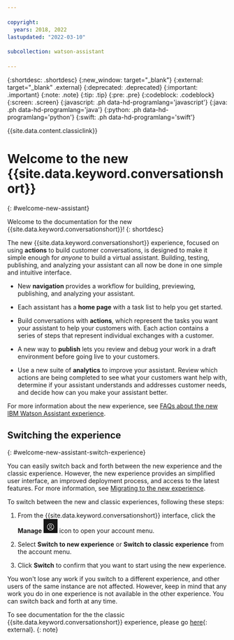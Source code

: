 ```yaml
---

copyright:
  years: 2018, 2022
lastupdated: "2022-03-10"

subcollection: watson-assistant

---
```


{:shortdesc: .shortdesc}
{:new_window: target="_blank"}
{:external: target="_blank" .external}
{:deprecated: .deprecated}
{:important: .important}
{:note: .note}
{:tip: .tip}
{:pre: .pre}
{:codeblock: .codeblock}
{:screen: .screen}
{:javascript: .ph data-hd-programlang='javascript'}
{:java: .ph data-hd-programlang='java'}
{:python: .ph data-hd-programlang='python'}
{:swift: .ph data-hd-programlang='swift'}

{{site.data.content.classiclink}}

# Welcome to the new {{site.data.keyword.conversationshort}}
{: #welcome-new-assistant}

Welcome to the documentation for the new {{site.data.keyword.conversationshort}}!
{: shortdesc}

The new {{site.data.keyword.conversationshort}} experience, focused on using **actions** to build customer conversations, is designed to make it simple enough for *anyone* to build a virtual assistant. Building, testing,  publishing, and analyzing your assistant can all now be done in one simple and intuitive interface.

- New **navigation** provides a workflow for building, previewing, publishing, and analyzing your assistant. 

- Each assistant has a **home page** with a task list to help you get started.

- Build conversations with **actions**, which represent the tasks you want your assistant to help your customers with. Each action contains a series of steps that represent individual exchanges with a customer.

- A new way to **publish** lets you review and debug your work in a draft environment before going live to your customers.

- Use a new suite of **analytics** to improve your assistant. Review which actions are being completed to see what your customers want help with, determine if your assistant understands and addresses customer needs, and decide how can you make your assistant better.

For more information about the new experience, see [FAQs about the new IBM Watson Assistant experience](/docs/watson-assistant?topic=watson-assistant-watson-assistant-faqs#faqs-new-experience).

## Switching the experience
{: #welcome-new-assistant-switch-experience}

You can easily switch back and forth between the new experience and the classic experience. However, the new experience provides an simplified user interface, an improved deployment process, and access to the latest features. For more information, see [Migrating to the new experience](/docs/watson-assistant?topic=watson-assistant-migrate-overview).

To switch between the new and classic experiences, following these steps:

1. From the {{site.data.keyword.conversationshort}} interface, click the **Manage** ![Manage icon](images/user-icon.png) icon to open your account menu.

1. Select **Switch to new experience** or **Switch to classic experience** from the account menu.

1. Click **Switch** to confirm that you want to start using the new experience.

You won't lose any work if you switch to a different experience, and other users of the same instance are not affected. However, keep in mind that any work you do in one experience is not available in the other experience. You can switch back and forth at any time.

To see documentation for the the classic {{site.data.keyword.conversationshort}} experience, please go [here](https://cloud.ibm.com/docs/assistant){: external}.
{: note}


